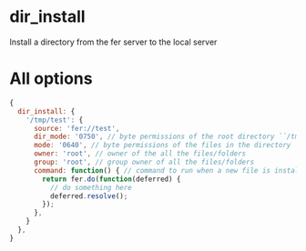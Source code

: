 # dir_install
Install a directory from the fer server to the local server

# All options
```js
{
  dir_install: {
    '/tmp/test': {
      source: 'fer://test',
      dir_mode: '0750', // byte permissions of the root directory ``/tmp/test``
      mode: '0640', // byte permissions of the files in the directory
      owner: 'root', // owner of the all the files/folders
      group: 'root', // group owner of all the files/folders
      command: function() { // command to run when a new file is installed
        return fer.do(function(deferred) {
          // do something here
          deferred.resolve();
        });
      },
    }
  },
}
```